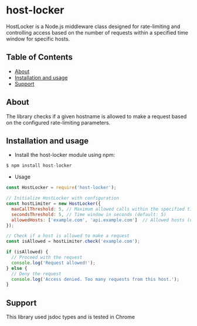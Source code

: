 # host-locker

HostLocker is a Node.js middleware class designed for rate-limiting and controlling access based on the number of requests within a specified time window for specific hosts.

## Table of Contents
<!-- no toc -->
  - [About](#about)
  - [Installation and usage](#installation-and-usage)
  - [Support](#support)


## About

The library checks if a given hostname is allowed to make a request based on the configured rate-limiting parameters.

## Installation and usage

  * Install the host-locker module using npm:

```js
$ npm install host-locker
```

  * Usage
```js
const HostLocker = require('host-locker');

// Initialize HostLocker with configuration
const hostLimiter = new HostLocker({
  maxCallThreshold: 5, // Maximum allowed calls within the specified time window (default: 5)
  secondsThreshold: 5, // Time window in seconds (default: 5)
  allowedHosts: ['example.com', 'api.example.com']  // Allowed hosts (default: [])
});

// Check if a host is allowed to make a request
const isAllowed = hostLimiter.check('example.com');

if (isAllowed) {
  // Proceed with the request
  console.log('Request allowed!');
} else {
  // Deny the request
  console.log('Access denied. Too many requests from this host.');
}
```

## Support

This library used jsdoc types and is tested in Chrome

